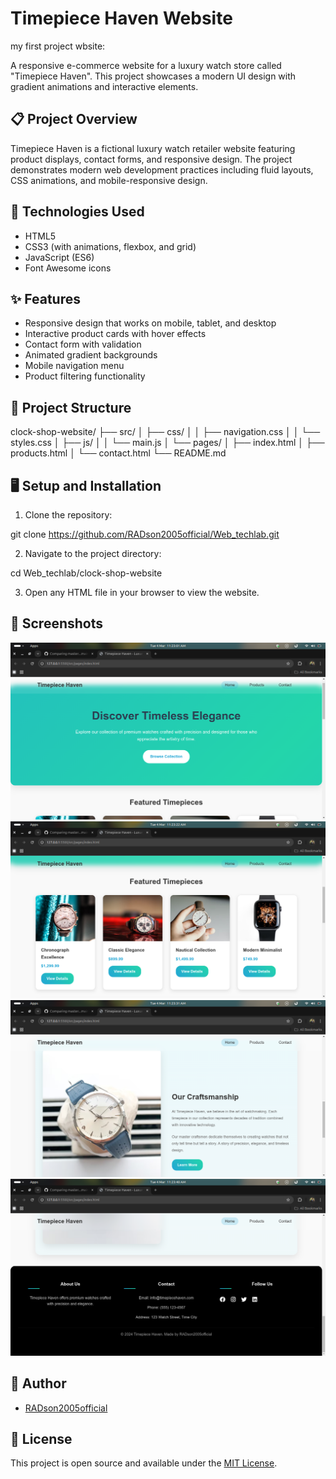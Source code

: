 # Timepiece Haven Website
my first project wbsite:

A responsive e-commerce website for a luxury watch store called "Timepiece Haven". This project showcases a modern UI design with gradient animations and interactive elements.

## 📋 Project Overview

Timepiece Haven is a fictional luxury watch retailer website featuring product displays, contact forms, and responsive design. The project demonstrates modern web development practices including fluid layouts, CSS animations, and mobile-responsive design.

## 🚀 Technologies Used

- HTML5
- CSS3 (with animations, flexbox, and grid)
- JavaScript (ES6)
- Font Awesome icons

## ✨ Features

- Responsive design that works on mobile, tablet, and desktop
- Interactive product cards with hover effects
- Contact form with validation
- Animated gradient backgrounds
- Mobile navigation menu
- Product filtering functionality

## 📁 Project Structure
clock-shop-website/ ├── src/ │ ├── css/ │ │ ├── navigation.css │ │ └── styles.css │ ├── js/ │ │ └── main.js │ └── pages/ │ ├── index.html │ ├── products.html │ └── contact.html └── README.md

## 🖥️ Setup and Installation

1. Clone the repository:

git clone https://github.com/RADson2005official/Web_techlab.git

2. Navigate to the project directory:

cd Web_techlab/clock-shop-website

3. Open any HTML file in your browser to view the website.

## 📸 Screenshots
![desktop-view-top](screenshots/home-nav.png)
![desktop-view-cards](screenshots/home-cards.png)
![desktop-view-aboutsection](screenshots/home-aboutus.png)
![desktop-view-footer](screenshots/home-footer.png)
## 👤 Author

- [RADson2005official](https://github.com/RADson2005official)

## 📝 License

This project is open source and available under the [MIT License](LICENSE).